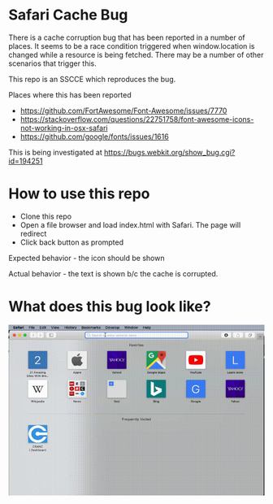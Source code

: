# Safari Cache Bug

There is a cache corruption bug that has been reported in a number of places. It seems to be a race condition triggered when window.location is changed while a resource is being fetched. There may be a number of other scenarios that trigger this.

This repo is an SSCCE which reproduces the bug.

Places where this has been reported

* https://github.com/FortAwesome/Font-Awesome/issues/7770
* https://stackoverflow.com/questions/22751758/font-awesome-icons-not-working-in-osx-safari
* https://github.com/google/fonts/issues/1616

This is being investigated at https://bugs.webkit.org/show_bug.cgi?id=194251

# How to use this repo

- Clone this repo
- Open a file browser and load index.html with Safari. The page will redirect
- Click back button as prompted

Expected behavior - the icon should be shown

Actual behavior - the text is shown b/c the cache is corrupted.

# What does this bug look like?

![Repro](https://raw.githubusercontent.com/doanythingfordethklok/safari-cache-bug/master/repro.gif)

